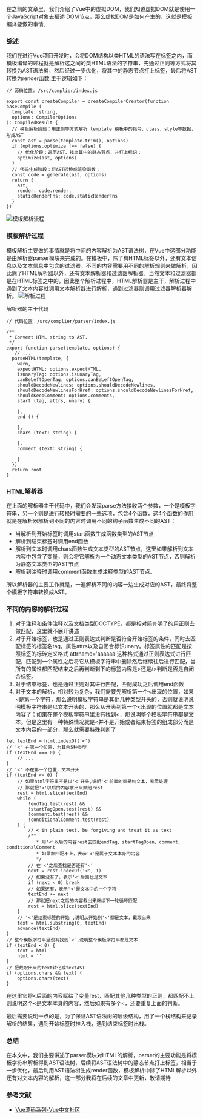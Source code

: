 在之前的文章里，我们介绍了Vue中的虚拟DOM，我们知道虚拟DOM就是使用一个JavaScript对象去描述
DOM节点，那么虚拟DOM是如何产生的，这就是模板编译要做的事情。
### 综述
我们在进行Vue项目开发时，会将DOM结构以类HTML的语法写在<templete></templete>标签之内，而模板编译的过程就是解析这之间的类HTML语法的字符串，先通过正则等方式将其转换为AST语法树，然后经过一步优化，将其中的静态节点打上标签，最后将AST转换为render函数,主干逻辑如下：

```
// 源码位置: /src/complier/index.js

export const createCompiler = createCompilerCreator(function baseCompile (
  template: string,
  options: CompilerOptions
): CompiledResult {
  // 模板解析阶段：用正则等方式解析 template 模板中的指令、class、style等数据，形成AST
  const ast = parse(template.trim(), options)
  if (options.optimize !== false) {
    // 优化阶段：遍历AST，找出其中的静态节点，并打上标记；
    optimize(ast, options)
  }
  // 代码生成阶段：将AST转换成渲染函数；
  const code = generate(ast, options)
  return {
    ast,
    render: code.render,
    staticRenderFns: code.staticRenderFns
  }
})

```

![模板解析流程](../images/templete.jpg)


### 模板解析过程
模板解析主要做的事情就是将<templete></templete>中间的内容解析为AST语法树，在Vue中这部分功能是由解析器parser模块来完成的。在模板中，除了有HTML标签以外，还有文本信息以及文本信息中包含的过滤器。不同的内容需要用不同的解析规则来做解析，因此除了HTML解析器以外，还有文本解析器和过滤器解析器。当然文本和过滤器都是在HTML标签之中的，因此整个解析过程中，HTML解析器是主干，解析过程中遇到了文本内容就调用文本解析器进行解析，遇到过滤器则调用过滤器解析器解析。
![解析过程](./../images/html_parser.jpg)

解析器的主干代码

```
// 代码位置：/src/complier/parser/index.js

/**
 * Convert HTML string to AST.
 */
export function parse(template, options) {
   // ...
  parseHTML(template, {
    warn,
    expectHTML: options.expectHTML,
    isUnaryTag: options.isUnaryTag,
    canBeLeftOpenTag: options.canBeLeftOpenTag,
    shouldDecodeNewlines: options.shouldDecodeNewlines,
    shouldDecodeNewlinesForHref: options.shouldDecodeNewlinesForHref,
    shouldKeepComment: options.comments,
    start (tag, attrs, unary) {

    },
    end () {

    },
    chars (text: string) {

    },
    comment (text: string) {

    }
  })
  return root
}
```
### HTML解析器

在上面的解析器主干代码中，我们会发现parse方法接收两个参数，一个是模板字符串，另一个则是进行转换时需要的一些选项，包含4个函数，这4个函数的作用就是在解析器解析到不同的内容时调用不同的钩子函数生成不同的AST：
- 当解析到开始标签时调用start函数生成函数类型的AST节点
- 解析到结束标签时调用end函数
- 解析到文本时调用chars函数生成文本类型的AST节点，这里如果解析到文本内容中包含了变量，则会将它解析为一个动态文本类型的AST节点，否则解析为静态文本类型的AST节点
- 解析到注释时调用comment函数生成注释类型的AST节点。

所以解析器的主要工作就是，一遍解析不同的内容一边生成对应的AST，最终将整个模板字符串转换成AST。

### 不同的内容的解析过程
1. 对于注释和条件注释以及文档类型DOCTYPE，都是相对简介明了的用正则去做匹配，这里就不展开讲述
2. 对于开始标签，也是通过正则表达式判断是否符合开始标签的条件，同时去匹配标签的标签名tag，属性attrs以及自闭合标识unary。标签属性的匹配是按照标签的标砖定义格式 attrname='aaaaaa'这种格式通过正则表达式进行匹配，匹配到一个属性之后将它从模板字符串中删除然后继续往后进行匹配，当所有的属性都匹配结束之后再判断剩下的标签内容是>还是/>判断是否是自闭合标签。
3. 对于结束标签，也是通过正则对其进行匹配，匹配成功之后调用end函数
4. 对于文本的解析，相对较为复杂，我们需要先解析第一个<出现的位置，如果<是第一个字符，那么说明模板字符串是其他几种类型开头的，否则就说明说明模板字符串是以文本开头的，那么从开头到第一个<出现的位置就都是文本内容了；如果在整个模板字符串里没有找到<，那说明整个模板字符串都是文本。但是这里有一种特殊情况就是<并不是开始或者结束标签的组成部分而是文本内容的一部分，那么就需要特殊判断了

```
let textEnd = html.indexOf('<')
// '<' 在第一个位置，为其余5种类型
if (textEnd === 0) {
    // ...
}
// '<' 不在第一个位置，文本开头
if (textEnd >= 0) {
    // 如果html字符串不是以'<'开头,说明'<'前面的都是纯文本，无需处理
    // 那就把'<'以后的内容拿出来赋给rest
    rest = html.slice(textEnd)
    while (
        !endTag.test(rest) &&
        !startTagOpen.test(rest) &&
        !comment.test(rest) &&
        !conditionalComment.test(rest)
    ) {
        // < in plain text, be forgiving and treat it as text
        /**
           * 用'<'以后的内容rest去匹配endTag、startTagOpen、comment、conditionalComment
           * 如果都匹配不上，表示'<'是属于文本本身的内容
           */
        // 在'<'之后查找是否还有'<'
        next = rest.indexOf('<', 1)
        // 如果没有了，表示'<'后面也是文本
        if (next < 0) break
        // 如果还有，表示'<'是文本中的一个字符
        textEnd += next
        // 那就把next之后的内容截出来继续下一轮循环匹配
        rest = html.slice(textEnd)
    }
    // '<'是结束标签的开始 ,说明从开始到'<'都是文本，截取出来
    text = html.substring(0, textEnd)
    advance(textEnd)
}
// 整个模板字符串里没有找到`<`,说明整个模板字符串都是文本
if (textEnd < 0) {
    text = html
    html = ''
}
// 把截取出来的text转化成textAST
if (options.chars && text) {
    options.chars(text)
}
```

在这里它将<后面的内容赋给了变量rest，匹配其他几种类型的正则，都匹配不上则说明这个<是文本本身的内容，然后如果有多个<，还要重复上面的判断。

最后需要说明一点的是，为了保证AST语法树的层级结构，用了一个栈结构来记录解析的结果，遇到开始标签时推入栈，遇到结束标签时出栈。


### 总结

在本文中，我们主要讲述了parser模块对HTML的解析，parser的主要功能是将模板字符串解析得到AST语法树，后续将AST语法树中的静态节点打上标签，相当于一步优化，最后利用AST语法树生成render函数，模板解析中除了HTML解析以外还有对文本内容的解析，这一部分我将在后续的文章中更新，敬请期待

### 参考文献

- [Vue源码系列-Vue中文社区](https://vue-js.com/learn-vue/complie/#_1-%E5%89%8D%E8%A8%80)
